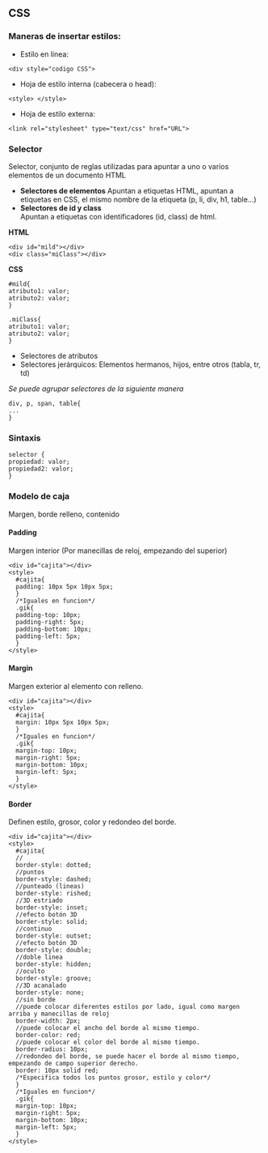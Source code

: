 ## CSS
### Maneras de insertar estilos:
* Estilo en línea:

```
<div style="codigo CSS">
```
* Hoja de estilo interna (cabecera o head):

```
<style> </style>
```
* Hoja de estilo externa:

```
<link rel="stylesheet" type="text/css" href="URL">
```
### Selector
Selector, conjunto de reglas utilizadas para apuntar a uno o varios elementos de un documento HTML  
* **Selectores de elementos**
Apuntan a etiquetas HTML, apuntan a etiquetas en CSS, el mismo nombre de la etiqueta (p, li, div, h1, table...)
* **Selectores de id y class**  
Apuntan a etiquetas con identificadores (id, class) de html.   

**HTML**
```
<div id="mild"></div> 
<div class="miClass"></div>
```
**CSS**
```
#mild{
atributo1: valor;
atributo2: valor;
}

.miClass{
atributo1: valor;
atributo2: valor;
}
```
* Selectores de atributos
* Selectores jerárquicos: Elementos hermanos, hijos, entre otros (tabla, tr, td)

*Se puede agrupar selectores de la siguiente manera*
```
div, p, span, table{
...
}
```

### Sintaxis

```
selector {
propiedad: valor;
propiedad2: valor;
}
```
### Modelo de caja
Margen, borde relleno, contenido

#### Padding
Margen interior (Por manecillas de reloj, empezando del superior)
```
<div id="cajita"></div>
<style>
  #cajita{
  padding: 10px 5px 10px 5px;
  }
  /*Iguales en funcion*/
  .gik{
  padding-top: 10px;
  padding-right: 5px;
  padding-bottom: 10px;
  padding-left: 5px;
  }
</style>
```
#### Margin
Margen exterior al elemento con relleno.
```
<div id="cajita"></div>
<style>
  #cajita{
  margin: 10px 5px 10px 5px;
  }
  /*Iguales en funcion*/
  .gik{
  margin-top: 10px;
  margin-right: 5px;
  margin-bottom: 10px;
  margin-left: 5px;
  }
</style>
```
#### Border
Definen estilo, grosor, color y redondeo del borde.
```
<div id="cajita"></div>
<style>
  #cajita{
  //
  border-style: dotted;
  //puntos
  border-style: dashed;
  //punteado (lineas)
  border-style: rished;
  //3D estriado
  border-style: inset;
  //efecto botón 3D
  border-style: solid;
  //continuo
  border-style: outset;
  //efecto botón 3D
  border-style: double;
  //doble linea
  border-style: hidden;
  //oculto
  border-style: groove;
  //3D acanalado
  border-style: none;
  //sin borde
  //puede colocar diferentes estilos por lado, igual como margen arriba y manecillas de reloj
  border-width: 2px;
  //puede colocar el ancho del borde al mismo tiempo.
  border-color: red;
  //puede colocar el color del borde al mismo tiempo.
  border-radius: 10px;
  //redondeo del borde, se puede hacer el borde al mismo tiempo, empezando de campo superior derecho. 
  border: 10px solid red;
  /*Especifica todos los puntos grosor, estilo y color*/
  }
  /*Iguales en funcion*/
  .gik{
  margin-top: 10px;
  margin-right: 5px;
  margin-bottom: 10px;
  margin-left: 5px;
  }
</style>
```
